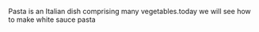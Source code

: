 Pasta is an Italian dish comprising many vegetables.today we will see how to make white sauce pasta
